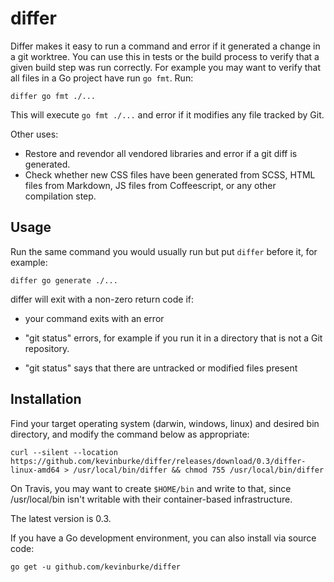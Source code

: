 # differ

Differ makes it easy to run a command and error if it generated a change in a
git worktree. You can use this in tests or the build process to verify that
a given build step was run correctly. For example you may want to verify that
all files in a Go project have run `go fmt`. Run:

```
differ go fmt ./...
```

This will execute `go fmt ./...` and error if it modifies any file tracked by
Git.

Other uses:

- Restore and revendor all vendored libraries and error if a git diff is
generated.
- Check whether new CSS files have been generated from SCSS, HTML files from
  Markdown, JS files from Coffeescript, or any other compilation step.

## Usage

Run the same command you would usually run but put `differ` before it, for
example:

```
differ go generate ./...
```

differ will exit with a non-zero return code if:

- your command exits with an error

- "git status" errors, for example if you run it in a directory that is not
  a Git repository.

- "git status" says that there are untracked or modified files present

## Installation

Find your target operating system (darwin, windows, linux) and desired bin
directory, and modify the command below as appropriate:

    curl --silent --location https://github.com/kevinburke/differ/releases/download/0.3/differ-linux-amd64 > /usr/local/bin/differ && chmod 755 /usr/local/bin/differ

On Travis, you may want to create `$HOME/bin` and write to that, since
/usr/local/bin isn't writable with their container-based infrastructure.

The latest version is 0.3.

If you have a Go development environment, you can also install via source code:

    go get -u github.com/kevinburke/differ
